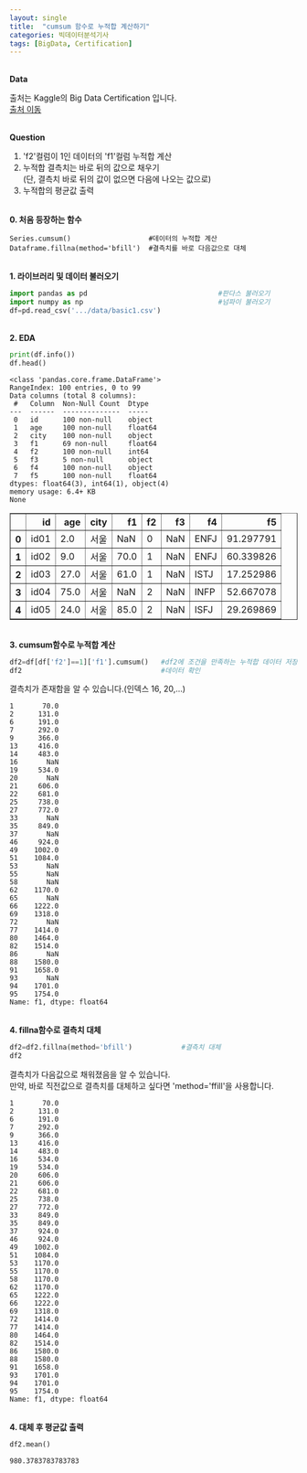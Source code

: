 ```yaml
---
layout: single
title:  "cumsum 함수로 누적합 계산하기"
categories: 빅데이터분석기사
tags: [BigData, Certification]
---
```


<br/>**Data**<br/>

출처는 Kaggle의 Big Data Certification 입니다.<br/>
[출처 이동](https://www.kaggle.com/code/agileteam/py-t1-8-expected-questions/notebook)

<br/>**Question**<br/>

1. 'f2'컬럼이 1인 데이터의 'f1'컬럼 누적합 계산
2. 누적합 결측치는 바로 뒤의 값으로 채우기<br/>
   (단, 결측치 바로 뒤의 값이 없으면 다음에 나오는 값으로)
3. 누적합의 평균값 출력

<br/>**0. 처음 등장하는 함수**<br/>

    Series.cumsum()                   #데이터의 누적합 계산
    Dataframe.fillna(method='bfill')  #결측치를 바로 다음값으로 대체

<br/>**1. 라이브러리 및 데이터 불러오기**<br/>

```python
import pandas as pd                                #판다스 불러오기
import numpy as np                                 #넘파이 불러오기
df=pd.read_csv('.../data/basic1.csv')   
```

<br/>**2. EDA**<br/>

```python
print(df.info())
df.head()
```

    <class 'pandas.core.frame.DataFrame'>
    RangeIndex: 100 entries, 0 to 99
    Data columns (total 8 columns):
     #   Column  Non-Null Count  Dtype  
    ---  ------  --------------  -----  
     0   id      100 non-null    object 
     1   age     100 non-null    float64
     2   city    100 non-null    object 
     3   f1      69 non-null     float64
     4   f2      100 non-null    int64  
     5   f3      5 non-null      object 
     6   f4      100 non-null    object 
     7   f5      100 non-null    float64
    dtypes: float64(3), int64(1), object(4)
    memory usage: 6.4+ KB
    None
    



</style>
<table border="1" class="dataframe">
  <thead>
    <tr style="text-align: right;">
      <th></th>
      <th>id</th>
      <th>age</th>
      <th>city</th>
      <th>f1</th>
      <th>f2</th>
      <th>f3</th>
      <th>f4</th>
      <th>f5</th>
    </tr>
  </thead>
  <tbody>
    <tr>
      <th>0</th>
      <td>id01</td>
      <td>2.0</td>
      <td>서울</td>
      <td>NaN</td>
      <td>0</td>
      <td>NaN</td>
      <td>ENFJ</td>
      <td>91.297791</td>
    </tr>
    <tr>
      <th>1</th>
      <td>id02</td>
      <td>9.0</td>
      <td>서울</td>
      <td>70.0</td>
      <td>1</td>
      <td>NaN</td>
      <td>ENFJ</td>
      <td>60.339826</td>
    </tr>
    <tr>
      <th>2</th>
      <td>id03</td>
      <td>27.0</td>
      <td>서울</td>
      <td>61.0</td>
      <td>1</td>
      <td>NaN</td>
      <td>ISTJ</td>
      <td>17.252986</td>
    </tr>
    <tr>
      <th>3</th>
      <td>id04</td>
      <td>75.0</td>
      <td>서울</td>
      <td>NaN</td>
      <td>2</td>
      <td>NaN</td>
      <td>INFP</td>
      <td>52.667078</td>
    </tr>
    <tr>
      <th>4</th>
      <td>id05</td>
      <td>24.0</td>
      <td>서울</td>
      <td>85.0</td>
      <td>2</td>
      <td>NaN</td>
      <td>ISFJ</td>
      <td>29.269869</td>
    </tr>
  </tbody>
</table>
</div>


<br/>**3. cumsum함수로 누적합 계산**<br/>

```python
df2=df[df['f2']==1]['f1'].cumsum()   #df2에 조건을 만족하는 누적합 데이터 저장
df2                                  #데이터 확인   
```

결측치가 존재함을 알 수 있습니다.(인덱스 16, 20,...)<br/>


    1       70.0
    2      131.0
    6      191.0
    7      292.0
    9      366.0
    13     416.0
    14     483.0
    16       NaN
    19     534.0
    20       NaN
    21     606.0
    22     681.0
    25     738.0
    27     772.0
    33       NaN
    35     849.0
    37       NaN
    46     924.0
    49    1002.0
    51    1084.0
    53       NaN
    55       NaN
    58       NaN
    62    1170.0
    65       NaN
    66    1222.0
    69    1318.0
    72       NaN
    77    1414.0
    80    1464.0
    82    1514.0
    86       NaN
    88    1580.0
    91    1658.0
    93       NaN
    94    1701.0
    95    1754.0
    Name: f1, dtype: float64


<br/>**4. fillna함수로 결측치 대체**<br/>

```python
df2=df2.fillna(method='bfill')            #결측치 대체
df2
```

결측치가 다음값으로 채워졌음을 알 수 있습니다.<br/>
만약, 바로 직전값으로 결측치를 대체하고 싶다면 'method='ffill'을 사용합니다.

    1       70.0
    2      131.0
    6      191.0
    7      292.0
    9      366.0
    13     416.0
    14     483.0
    16     534.0
    19     534.0
    20     606.0
    21     606.0
    22     681.0
    25     738.0
    27     772.0
    33     849.0
    35     849.0
    37     924.0
    46     924.0
    49    1002.0
    51    1084.0
    53    1170.0
    55    1170.0
    58    1170.0
    62    1170.0
    65    1222.0
    66    1222.0
    69    1318.0
    72    1414.0
    77    1414.0
    80    1464.0
    82    1514.0
    86    1580.0
    88    1580.0
    91    1658.0
    93    1701.0
    94    1701.0
    95    1754.0
    Name: f1, dtype: float64


<br/>**4. 대체 후 평균값 출력**<br/>



```python
df2.mean()
```




    980.3783783783783


